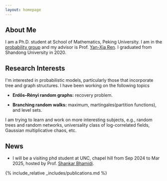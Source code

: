 ```yaml
---
layout: homepage
---
```


## About Me
I am a Ph.D. student at School of Mathematics, Peking University. I am in the [probability group](https://pkuprobability.com) and my advisor is Prof. [Yan-Xia Ren](https://www.math.pku.edu.cn/teachers/renyx/indexE.htm). I graduated from Shandong University in 2020. 

## Research Interests

I'm interested in probabilistic models, particularly those that incorporate tree and graph structures. I have been working on the following topics 

- **Erdős–Rényi random graphs:** recovery problem.

- **Branching random walks:** maximum, martingales(partition functions), and level sets.

I am trying to learn and work on more interesting subjects, e.g., random trees and random networks, universality class of log-correlated fields, Gaussian multiplicative chaos, etc.

## News
- I will be a visiting phd student at UNC, chapel hill from Sep 2024 to Mar 2025, hosted by Prof. [Shankar Bhamidi](https://shankarbhamidi.web.unc.edu). 

 {% include_relative _includes/publications.md %}


